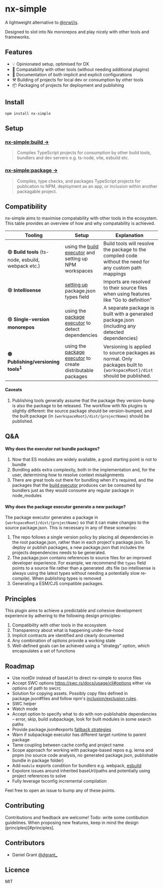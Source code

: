 # nx-simple

A lightweight alternative to [@nrwl/js](https://nx.dev/packages/js).

Designed to slot into Nx monorepos and play nicely with other tools and frameworks.

## Features

- 💡 Opinionated setup, optimised for DX
- 🔗 Compatability with other tools (without needing additional plugins)
- 📝 Documentation of both implicit and explicit configurations
- ⚒️ Building of projects for local dev or consumption by other tools
- 📦 Packaging of projects for deployment and publishing

## Install

```
npm install nx-simple
```

## Setup

### [nx-simple:build →](./src/executors/build/README.md)

> Compiles TypeScript projects for consumption by other build tools, bundlers and dev servers e.g. ts-node, vite, esbuild etc.

### [nx-simple:package →](./src/executors/package/README.md)

> Compiles, type checks, and packages TypeScript projects for publication to NPM, deployment as an app, or inclusion within another packagable project.

## Compatibility

nx-simple aims to maximise compatability with other tools in the ecosystem. This table provides an overview of how and why compatability is achieved.

| Tooling                                             | Setup                                                                                            | Explanation                                                                                                            |
| --------------------------------------------------- | ------------------------------------------------------------------------------------------------ | ---------------------------------------------------------------------------------------------------------------------- |
| 🟢 **Build tools** (ts-node, esbuild, webpack etc.) | using the [build executor](./src/executors/build/README.md#) and setting up NPM workspaces       | Build tools will resolve the package to the compiled code without the need for any custom path mappings                |
| 🟢 **Intellisense**                                 | [setting up](./src/executors/build/README.md#package-json-project) package.json types field      | Imports are resolved to their source files when using features like "Go to definition"                                 |
| 🟢 **Single-version monorepos**                     | using the [package executor](./src/executors/package/README.md) to detect dependencies           | A separate package is built with a generated package.json (including any detected dependencies)                        |
| 🟠 **Publishing/versioning tools<sup>1</sup>**      | using the [package executor](./src/executors/package/README.md) to create distributable packages | Versioning is applied to source packages as normal. Only packages built to `{workspaceRoot}/dist` should be published. |

#### Caveats

1. Publishing tools generally assume that the package they version-bump is also the package to be released. The workflow with Nx plugins is slightly different: the source package should be version-bumped, and the built package (in `{workspaceRoot}/dist/{projectName}` should be published.

## Q&A

#### Why does the executor not bundle packages?

1. Now that ES modules are widely available, a good starting point is not to bundle
2. Bundling adds extra complexity, both in the implementation and, for the user, determining how to resolve context misalignments
3. There are great tools out there for bundling when it's required, and the packages that the [build executor](./src/executors/build/README.md) produces can be consumed by bundlers just as they would consume any regular package in node_modules

#### Why does the package executor generate a new package?

The package executor generates a package in `{workspaceRoot}/dist/{projectName}` so that it can make changes to the source package.json. This is necessary in any of these scenarios:

1. The repo follows a single version policy by placing all dependencies in the root package.json, rather than in each project's package.json. To deploy or publish packages, a new package.json that includes the projects dependencies needs to be generated.
2. The package.json contains references to source files for an improved developer experience. For example, we recommend the `types` field points to a source file rather than a generated .dts file (so intellisense is always using the latest types without needing a potentially slow re-compile). When publishing types is removed
3. Generating a ESM/CJS compatible packages.

## Principles

This plugin aims to achieve a predictable and cohesive development experience by adhering to the following design principles:

1. Compatibility with other tools in the ecosystem
1. Transparency about what is happening under-the-hood
1. Implicit contracts are identified and clearly documented
1. Any combination of options provide a working state
1. Well-defined goals can be achieved using a "strategy" option, which encapsulates a set of functions

## Roadmap

- Use rootDir instead of baseUrl to direct nx-simple to source files
- Accept SWC options https://swc.rs/docs/usage/cli#options either via options of path to swcrc
- Solution for copying assets. Possibly copy files defined in package.json#files and follow npm's [inclusion/exclusion rules](https://docs.npmjs.com/cli/v9/configuring-npm/package-json#files).
- SWC helper
- Watch mode
- Accept option to specify what to do with non-publishable dependencies – error, skip, build subpackage, look for built modules in some search paths
- Provide package.json#exports [fallback strategies](https://github.com/andrewbranch/example-subpath-exports-ts-compat)
- Warn if subpackage executor has different target runtime to parent package
- Tame coupling between cache config and project name
- Scope approach for working with package-based repos e.g. lerna and pnpm (no source code analysis, no generated package.json, publishable bundle in package folder)
- Add `module` exports condition for bundlers e.g. webpack, [esbuild](https://esbuild.github.io/api/#how-conditions-work)
- Expolore issues around inherited baseUrl/paths and potentially using project references to solve
- Fully leverage tsconfig incremental compilation

Feel free to open an issue to bump any of these points.

## Contributing

Contributions and feedback are welcome! Todo: write some contibution guidelines. When proposing new features, keep in mind the design (principles)[#principles].

## Contributors

- Daniel Grant [@dgrant\_](https://twitter.com/djgrant_)

## Licence

MIT
